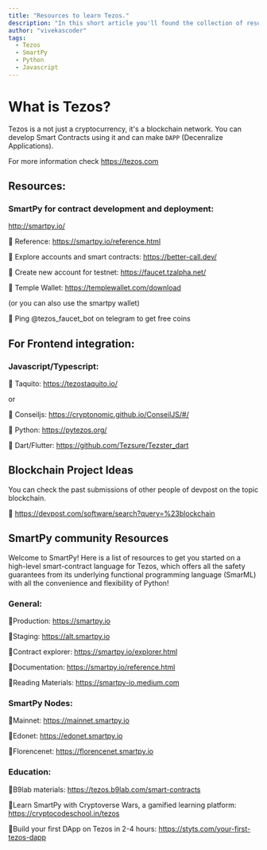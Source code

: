 ```yaml
---
title: "Resources to learn Tezos."
description: "In this short article you'll found the collection of resources which is being shared by the community of Tezos, SmartPy, Taquito."
author: "vivekascoder"
tags: 
  - Tezos
  - SmartPy
  - Python
  - Javascript
---
```

# What is Tezos?
Tezos is a not just a cryptocurrency, it's a blockchain network. You can develop Smart 
Contracts using it and can make `DAPP` (Decenralize Applications). 

For more information check https://tezos.com

## Resources:
### SmartPy for contract development and deployment:
http://smartpy.io/

🔸 Reference: https://smartpy.io/reference.html

🔸 Explore accounts and smart contracts: https://better-call.dev/

🔸 Create new account for testnet: https://faucet.tzalpha.net/

🔸 Temple Wallet: https://templewallet.com/download

(or you can also use the smartpy wallet)

🔸 Ping @tezos_faucet_bot on telegram to get free coins

## For Frontend integration:
### Javascript/Typescript:
🔸 Taquito: https://tezostaquito.io/

or

🔸 Conseiljs: https://cryptonomic.github.io/ConseilJS/#/

🔸 Python: https://pytezos.org/

🔸 Dart/Flutter: https://github.com/Tezsure/Tezster_dart

## Blockchain Project Ideas
You can check the past submissions of other people of devpost on the topic blockchain.

🔸 https://devpost.com/software/search?query=%23blockchain

## SmartPy community Resources
Welcome to SmartPy! Here is a list of resources to get you started on a high-level smart-contract language for Tezos, which offers all the safety guarantees from its underlying functional programming language (SmarML) with all the convenience and flexibility of Python!

### General:
🔸Production: https://smartpy.io

🔸Staging: https://alt.smartpy.io

🔸Contract explorer: https://smartpy.io/explorer.html

🔸Documentation: https://smartpy.io/reference.html

🔸Reading Materials: https://smartpy-io.medium.com

### SmartPy Nodes:
🔸Mainnet: https://mainnet.smartpy.io

🔸Edonet: https://edonet.smartpy.io

🔸Florencenet: https://florencenet.smartpy.io

### Education:
🔸B9lab materials: https://tezos.b9lab.com/smart-contracts

🔸Learn SmartPy with Cryptoverse Wars, a gamified learning platform: https://cryptocodeschool.in/tezos

🔸Build your first DApp on Tezos in 2-4 hours: https://styts.com/your-first-tezos-dapp